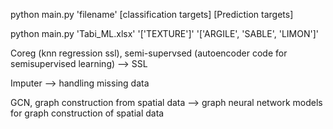 python main.py 'filename' [classification targets] [Prediction targets]

python main.py 'Tabi_ML.xlsx' '['TEXTURE']' '['ARGILE', 'SABLE', 'LIMON']'

Coreg (knn regression ssl), semi-supervsed (autoencoder code for semisupervised learning) --> SSL

Imputer --> handling missing data

GCN, graph construction from spatial data --> graph neural network models for graph construction of spatial data

